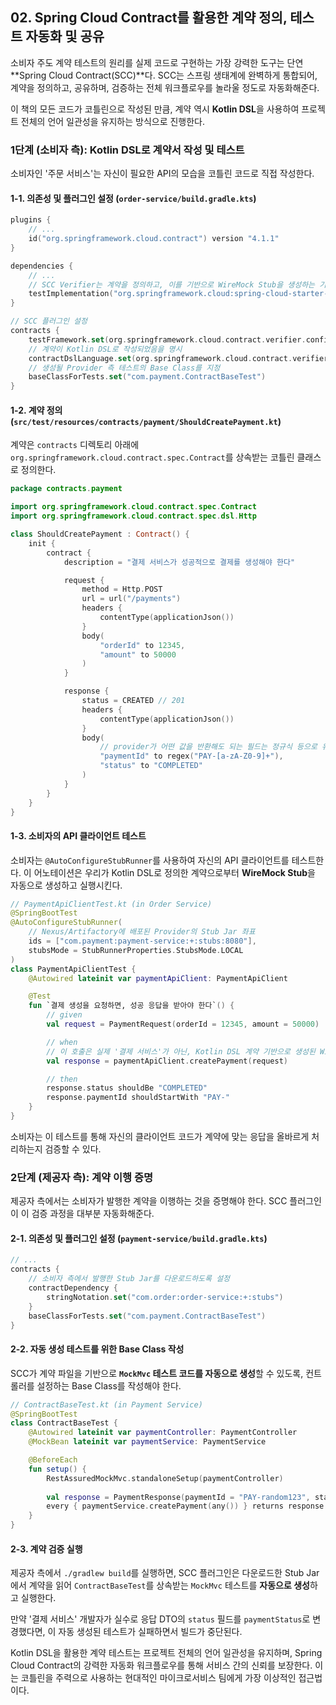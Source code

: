 ## 02\. Spring Cloud Contract를 활용한 계약 정의, 테스트 자동화 및 공유

소비자 주도 계약 테스트의 원리를 실제 코드로 구현하는 가장 강력한 도구는 단연 \*\*Spring Cloud Contract(SCC)\*\*다. SCC는 스프링 생태계에 완벽하게 통합되어, 계약을 정의하고, 공유하며, 검증하는 전체 워크플로우를 놀라울 정도로 자동화해준다.

이 책의 모든 코드가 코틀린으로 작성된 만큼, 계약 역시 **Kotlin DSL**을 사용하여 프로젝트 전체의 언어 일관성을 유지하는 방식으로 진행한다.

### **1단계 (소비자 측): Kotlin DSL로 계약서 작성 및 테스트**

소비자인 '주문 서비스'는 자신이 필요한 API의 모습을 코틀린 코드로 직접 작성한다.

#### **1-1. 의존성 및 플러그인 설정 (`order-service/build.gradle.kts`)**

```kotlin
plugins {
    // ...
    id("org.springframework.cloud.contract") version "4.1.1"
}

dependencies {
    // ...
    // SCC Verifier는 계약을 정의하고, 이를 기반으로 WireMock Stub을 생성하는 기능을 제공
    testImplementation("org.springframework.cloud:spring-cloud-starter-contract-verifier")
}

// SCC 플러그인 설정
contracts {
    testFramework.set(org.springframework.cloud.contract.verifier.config.TestFramework.JUNIT5)
    // 계약이 Kotlin DSL로 작성되었음을 명시
    contractDslLanguage.set(org.springframework.cloud.contract.verifier.config.DslLanguage.KOTLIN)
    // 생성될 Provider 측 테스트의 Base Class를 지정
    baseClassForTests.set("com.payment.ContractBaseTest")
}
```

#### **1-2. 계약 정의 (`src/test/resources/contracts/payment/ShouldCreatePayment.kt`)**

계약은 `contracts` 디렉토리 아래에 `org.springframework.cloud.contract.spec.Contract`를 상속받는 코틀린 클래스로 정의한다.

```kotlin
package contracts.payment

import org.springframework.cloud.contract.spec.Contract
import org.springframework.cloud.contract.spec.dsl.Http

class ShouldCreatePayment : Contract() {
    init {
        contract {
            description = "결제 서비스가 성공적으로 결제를 생성해야 한다"

            request {
                method = Http.POST
                url = url("/payments")
                headers {
                    contentType(applicationJson())
                }
                body(
                    "orderId" to 12345,
                    "amount" to 50000
                )
            }

            response {
                status = CREATED // 201
                headers {
                    contentType(applicationJson())
                }
                body(
                    // provider가 어떤 값을 반환해도 되는 필드는 정규식 등으로 유연하게 표현 가능
                    "paymentId" to regex("PAY-[a-zA-Z0-9]+"),
                    "status" to "COMPLETED"
                )
            }
        }
    }
}
```

#### **1-3. 소비자의 API 클라이언트 테스트**

소비자는 `@AutoConfigureStubRunner`를 사용하여 자신의 API 클라이언트를 테스트한다. 이 어노테이션은 우리가 Kotlin DSL로 정의한 계약으로부터 **WireMock Stub**을 자동으로 생성하고 실행시킨다.

```kotlin
// PaymentApiClientTest.kt (in Order Service)
@SpringBootTest
@AutoConfigureStubRunner(
    // Nexus/Artifactory에 배포된 Provider의 Stub Jar 좌표
    ids = ["com.payment:payment-service:+:stubs:8080"], 
    stubsMode = StubRunnerProperties.StubsMode.LOCAL
)
class PaymentApiClientTest {
    @Autowired lateinit var paymentApiClient: PaymentApiClient

    @Test
    fun `결제 생성을 요청하면, 성공 응답을 받아야 한다`() {
        // given
        val request = PaymentRequest(orderId = 12345, amount = 50000)

        // when
        // 이 호출은 실제 '결제 서비스'가 아닌, Kotlin DSL 계약 기반으로 생성된 WireMock Stub 서버로 향한다.
        val response = paymentApiClient.createPayment(request)

        // then
        response.status shouldBe "COMPLETED"
        response.paymentId shouldStartWith "PAY-"
    }
}
```

소비자는 이 테스트를 통해 자신의 클라이언트 코드가 계약에 맞는 응답을 올바르게 처리하는지 검증할 수 있다.

### **2단계 (제공자 측): 계약 이행 증명**

제공자 측에서는 소비자가 발행한 계약을 이행하는 것을 증명해야 한다. SCC 플러그인이 이 검증 과정을 대부분 자동화해준다.

#### **2-1. 의존성 및 플러그인 설정 (`payment-service/build.gradle.kts`)**

```kotlin
// ...
contracts {
    // 소비자 측에서 발행한 Stub Jar를 다운로드하도록 설정
    contractDependency {
        stringNotation.set("com.order:order-service:+:stubs")
    }
    baseClassForTests.set("com.payment.ContractBaseTest")
}
```

#### **2-2. 자동 생성 테스트를 위한 Base Class 작성**

SCC가 계약 파일을 기반으로 **`MockMvc` 테스트 코드를 자동으로 생성**할 수 있도록, 컨트롤러를 설정하는 Base Class를 작성해야 한다.

```kotlin
// ContractBaseTest.kt (in Payment Service)
@SpringBootTest
class ContractBaseTest {
    @Autowired lateinit var paymentController: PaymentController
    @MockBean lateinit var paymentService: PaymentService

    @BeforeEach
    fun setup() {
        RestAssuredMockMvc.standaloneSetup(paymentController)
        
        val response = PaymentResponse(paymentId = "PAY-random123", status = "COMPLETED")
        every { paymentService.createPayment(any()) } returns response
    }
}
```

#### **2-3. 계약 검증 실행**

제공자 측에서 `./gradlew build`를 실행하면, SCC 플러그인은 다운로드한 Stub Jar에서 계약을 읽어 `ContractBaseTest`를 상속받는 `MockMvc` 테스트를 **자동으로 생성**하고 실행한다.

만약 '결제 서비스' 개발자가 실수로 응답 DTO의 `status` 필드를 `paymentStatus`로 변경했다면, 이 자동 생성된 테스트가 실패하면서 빌드가 중단된다.

Kotlin DSL을 활용한 계약 테스트는 프로젝트 전체의 언어 일관성을 유지하며, Spring Cloud Contract의 강력한 자동화 워크플로우를 통해 서비스 간의 신뢰를 보장한다. 이는 코틀린을 주력으로 사용하는 현대적인 마이크로서비스 팀에게 가장 이상적인 접근법이다.